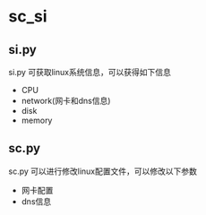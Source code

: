 # sc_si

## si.py

si.py 可获取linux系统信息，可以获得如下信息

+ CPU
+ network(网卡和dns信息)
+ disk
+ memory

## sc.py

sc.py 可以进行修改linux配置文件，可以修改以下参数

+ 网卡配置
+ dns信息
